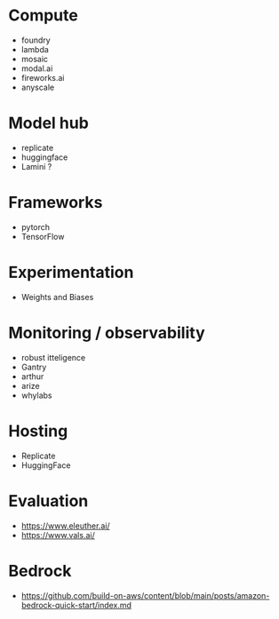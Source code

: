 # Compute
* foundry
* lambda
* mosaic
* modal.ai
* fireworks.ai
* anyscale

# Model hub
* replicate
* huggingface
* Lamini ? 

# Frameworks
* pytorch
* TensorFlow
  
# Experimentation
* Weights and Biases

# Monitoring / observability
* robust itteligence
* Gantry
* arthur
* arize
* whylabs

# Hosting
* Replicate
* HuggingFace
  
# Evaluation
* https://www.eleuther.ai/
* https://www.vals.ai/

# Bedrock
* https://github.com/build-on-aws/content/blob/main/posts/amazon-bedrock-quick-start/index.md

  
